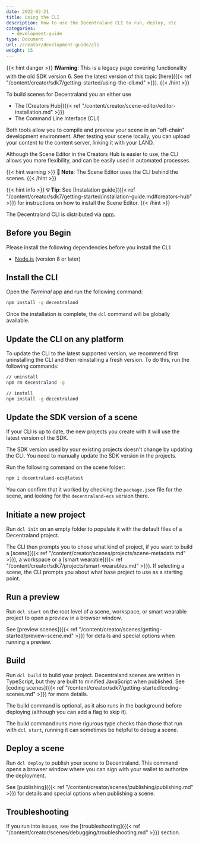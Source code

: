```yaml
---
date: 2022-02-21
title: Using the CLI
description: How to use the Decentraland CLI to run, deploy, etc
categories:
  - development-guide
type: Document
url: /creator/development-guide/cli
weight: 15
---
```


{{< hint danger >}}
**❗Warning**: This is a legacy page covering functionality with the old SDK version 6. See the latest version of this topic [here]({{< ref "/content/creator/sdk7/getting-started/using-the-cli.md" >}}).
{{< /hint >}}

To build scenes for Decentraland you an either use

- The [Creators Hub]({{< ref "/content/creator/scene-editor/editor-installation.md" >}})
- The Command Line Interface (CLI)

Both tools allow you to compile and preview your scene in an "off-chain" development environment. After testing your scene locally, you can upload your content to the content server, linking it with your LAND.

Although the Scene Editor in the Creators Hub is easier to use, the CLI allows you more flexibility, and can be easily used in automated processes.

{{< hint warning >}}
**📔 Note**: The Scene Editor uses the CLI behind the scenes.
{{< /hint >}}

{{< hint info >}}
**💡 Tip**: See [Instalation guide]({{< ref "/content/creator/sdk7/getting-started/installation-guide.md#creators-hub" >}}) for instructions on how to install the Scene Editor.
{{< /hint >}}

The Decentraland CLI is distributed via [npm](https://www.npmjs.com/get-npm?utm_source=house&utm_medium=homepage&utm_campaign=free%20orgs&utm_term=Install%20npm).

## Before you Begin

Please install the following dependencies before you install the CLI:

- [Node.js](https://nodejs.org) (version 8 or later)

## Install the CLI

Open the _Terminal_ app and run the following command:

```bash
npm install -g decentraland
```

Once the installation is complete, the `dcl` command will be globally available.

## Update the CLI on any platform

To update the CLI to the latest supported version, we recommend first uninstalling the CLI and then reinstalling a fresh version. To do this, run the following commands:

```bash
// uninstall
npm rm decentraland -g

// install
npm install -g decentraland
```

## Update the SDK version of a scene

If your CLI is up to date, the new projects you create with it will use the latest version of the SDK.

The SDK version used by your existing projects doesn't change by updating the CLI. You need to manually update the SDK version in the projects.

Run the following command on the scene folder:

```bash
npm i decentraland-ecs@latest
```

You can confirm that it worked by checking the `package.json` file for the scene, and looking for the `decentraland-ecs` version there.

## Initiate a new project

Run `dcl init` on an empty folder to populate it with the default files of a Decentraland project.

The CLI then prompts you to chose what kind of project, if you want to build a [scene]({{< ref "/content/creator/scenes/projects/scene-metadata.md" >}}), a workspace or a [smart wearable]({{< ref "/content/creator/sdk7/projects/smart-wearables.md" >}}). If selecting a scene, the CLI prompts you about what base project to use as a starting point.

## Run a preview

Run `dcl start` on the root level of a scene, workspace, or smart wearable project to open a preview in a browser window.

See [preview scenes]({{< ref "/content/creator/scenes/getting-started/preview-scene.md" >}}) for details and special options when running a preview.

## Build

Run `dcl build` to build your project. Decentraland scenes are written in TypeScript, but they are built to minified JavaScript when published. See [coding scenes]({{< ref "/content/creator/sdk7/getting-started/coding-scenes.md" >}}) for more details.

The build command is optional, as it also runs in the background before deploying (although you can add a flag to skip it).

The build command runs more rigurous type checks than those that run with `dcl start`, running it can sometimes be helpful to debug a scene.

## Deploy a scene

Run `dcl deploy` to publish your scene to Decentraland. This command opens a browser window where you can sign with your wallet to authorize the deployment.

See [publishing]({{< ref "/content/creator/scenes/publishing/publishing.md" >}}) for details and special options when publishing a scene.

## Troubleshooting

If you run into issues, see the [troubleshooting]({{< ref "/content/creator/scenes/debugging/troubleshooting.md" >}}) section.

<!--

#### Optional: Install Git

Mac OS and linux-based machines should have git installed by default, these steps should only be relevant to Windows based machines.

1.  Download [git](https://git-scm.com/download/win) (you'll likely want the 64-bit Windows version)
2.  The installation process will prompt you to choose severla options, we recommend the following:
	1.  Install **git bash**
	2.  For default text editor, select **Use the Nano editor by default**
	3.  For path environment, select **Use Git from the Windows Command Prompt**
	4.  For SSH executable, select **Use OpenSSH**
	5.  For HTTPS transport backend, select **Use the OpenSSL library**
	6.  For line ending conversions, select **Checkout Windows-style, commit Unix-style line endings**
	7.  For the terminal emulator to use with Git Bash select **Use MinTTY**
	8.  On the final installation screen select the following options
		- **Enable file system caching**
		- **Enable Git Credential Manager**
		- **Enable symbolic links**

-->
